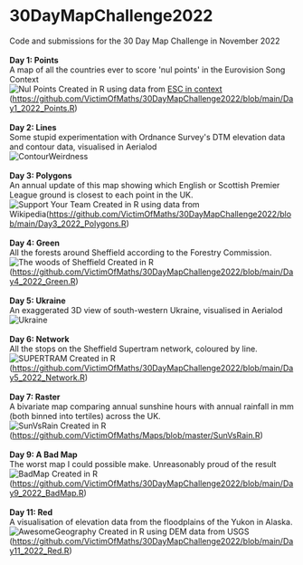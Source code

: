 # 30DayMapChallenge2022
Code and submissions for the 30 Day Map Challenge in November 2022
<br><br>
**Day 1: Points**
<br>
A map of all the countries ever to score 'nul points' in the Eurovision Song Context<br>
![Nul Points](https://github.com/VictimOfMaths/30DayMapChallenge2022/blob/main/Day1_2022_Points.png)
Created in R using data from [ESC in context](https://escincontext.com/resources/data/) (https://github.com/VictimOfMaths/30DayMapChallenge2022/blob/main/Day1_2022_Points.R)
<br><br>
**Day 2: Lines**
<br>
Some stupid experimentation with Ordnance Survey's DTM elevation data and contour data, visualised in Aerialod<br>
![ContourWeirdness](https://github.com/VictimOfMaths/30DayMapChallenge2022/blob/main/ContourWeirdness.png)
<br><br>
**Day 3: Polygons**
<br>
An annual update of this map showing which English or Scottish Premier League ground is closest to each point in the UK.<br>
![Support Your Team](https://github.com/VictimOfMaths/30DayMapChallenge2022/blob/main/Day3_2022_Polygons.png)
Created in R using data from Wikipedia(https://github.com/VictimOfMaths/30DayMapChallenge2022/blob/main/Day3_2022_Polygons.R)
<br><br>
**Day 4: Green**
<br>
All the forests around Sheffield according to the Forestry Commission.<br>
![The woods of Sheffield](https://github.com/VictimOfMaths/30DayMapChallenge2022/blob/main/Day4_2022_Green.png)
Created in R (https://github.com/VictimOfMaths/30DayMapChallenge2022/blob/main/Day4_2022_Green.R)
<br><br>
**Day 5: Ukraine**
<br>
An exaggerated 3D view of south-western Ukraine, visualised in Aerialod<br>
![Ukraine](https://github.com/VictimOfMaths/30DayMapChallenge2022/blob/main/Ukraine.png)
<br><br>
**Day 6: Network**
<br>
All the stops on the Sheffield Supertram network, coloured by line.<br>
![SUPERTRAM](https://github.com/VictimOfMaths/30DayMapChallenge2022/blob/main/Day5_2022_Network.png)
Created in R (https://github.com/VictimOfMaths/30DayMapChallenge2022/blob/main/Day5_2022_Network.R)
<br><br>
**Day 7: Raster**
<br>
A bivariate map comparing annual sunshine hours with annual rainfall in mm (both binned into tertiles) across the UK.<br>
![SunVsRain](https://github.com/VictimOfMaths/Maps/blob/master/SunvsRain.png)
Created in R (https://github.com/VictimOfMaths/Maps/blob/master/SunVsRain.R)
<br><br>
**Day 9: A Bad Map**
<br>
The worst map I could possible make. Unreasonably proud of the result<br>
![BadMap](https://github.com/VictimOfMaths/30DayMapChallenge2022/blob/main/Day9_2022_BadMap.png)
Created in R (https://github.com/VictimOfMaths/30DayMapChallenge2022/blob/main/Day9_2022_BadMap.R)
<br><br>
**Day 11: Red**
<br>
A visualisation of elevation data from the floodplains of the Yukon in Alaska.<br>
![AwesomeGeography](https://github.com/VictimOfMaths/30DayMapChallenge2022/blob/main/Day11_2022_Red.png)
Created in R using DEM data from USGS (https://github.com/VictimOfMaths/30DayMapChallenge2022/blob/main/Day11_2022_Red.R)
<br><br>
